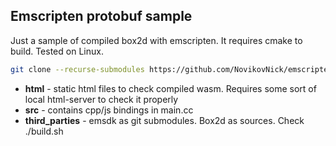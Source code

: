 ## Emscripten protobuf sample

Just a sample of compiled box2d with emscripten. It requires cmake to build. Tested on Linux.

```bash
git clone --recurse-submodules https://github.com/NovikovNick/emscripten_box2d.git
```

* **html** - static html files to check compiled wasm. Requires some sort of local html-server to check it properly  
* **src** - contains cpp/js bindings in main.cc 
* **third_parties** - emsdk as git submodules. Box2d as sources. Check ./build.sh

